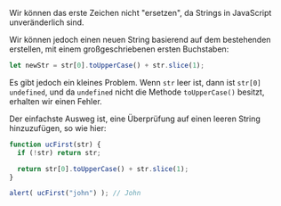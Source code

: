 Wir können das erste Zeichen nicht "ersetzen", da Strings in JavaScript unveränderlich sind.

Wir können jedoch einen neuen String basierend auf dem bestehenden erstellen, mit einem großgeschriebenen ersten Buchstaben:

```js
let newStr = str[0].toUpperCase() + str.slice(1);
```

Es gibt jedoch ein kleines Problem. Wenn `str` leer ist, dann ist `str[0]` `undefined`, und da `undefined` nicht die Methode `toUpperCase()` besitzt, erhalten wir einen Fehler.

Der einfachste Ausweg ist, eine Überprüfung auf einen leeren String hinzuzufügen, so wie hier:

```js run demo
function ucFirst(str) {
  if (!str) return str;

  return str[0].toUpperCase() + str.slice(1);
}

alert( ucFirst("john") ); // John
```

